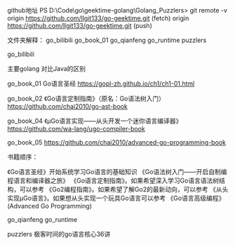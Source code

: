 


github地址
PS D:\Code\go\geektime-golang\Golang_Puzzlers> git remote -v 
origin  https://github.com/llgit133/go-geektime.git (fetch)
origin  https://github.com/llgit133/go-geektime.git (push)

文件夹解释：
go_bilibili
go_book_01
go_qianfeng
go_runtime
puzzlers






go_bilibili

主要golang 对比Java的区别


go_book_01
Go语言圣经
https://gopl-zh.github.io/ch1/ch1-01.html


go_book_02
《Go语言定制指南》（原名：Go语法树入门）
https://github.com/chai2010/go-ast-book

go_book_04
《µGo语言实现——从头开发一个迷你语言编译器》
https://github.com/wa-lang/ugo-compiler-book


go_book_05
https://github.com/chai2010/advanced-go-programming-book


书籍顺序：

《Go语言圣经》开始系统学习Go语言的基础知识
《Go语法树入门——开启自制编程语言和编译器之旅》 《Go语言定制指南》。如果希望深入学习Go语言语法树结构，可以参考
《Go2编程指南》。如果希望了解Go2的最新动向，可以参考
《从头实现µGo语言》。如果想从头实现一个玩具Go语言可以参考
《Go语言高级编程》(Advanced Go Programming)





go_qianfeng
go_runtime

puzzlers
极客时间的go语言核心36讲